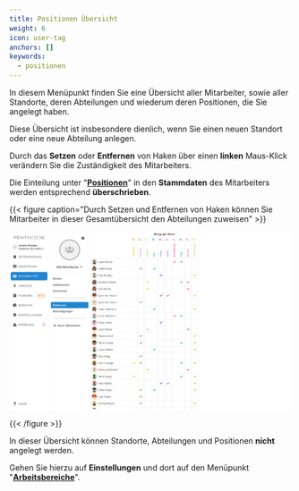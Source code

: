 ```yaml
---
title: Positionen Übersicht
weight: 6
icon: user-tag
anchors: []
keywords:
  - positionen
---
```


In diesem Menüpunkt finden Sie eine Übersicht aller Mitarbeiter, sowie aller Standorte, deren Abteilungen und wiederum deren Positionen, die Sie angelegt haben.

Diese Übersicht ist insbesondere dienlich, wenn Sie einen neuen Standort oder eine neue Abteilung anlegen.

Durch das **Setzen** oder **Entfernen** von Haken über einen **linken** Maus-Klick verändern Sie die Zuständigkeit des Mitarbeiters.

Die Einteilung unter "[**Positionen**](/hilfe/handbuch/mitarbeiter-einzeln/postionen/)" in den **Stammdaten** des Mitarbeiters werden entsprechend **überschrieben**.

{{< figure caption="Durch Setzen und Entfernen von Haken können Sie Mitarbeiter in dieser Gesamtübersicht den Abteilungen zuweisen" >}}

![](/uploads/positionen3.png)

{{< /figure >}}

In dieser Übersicht können Standorte, Abteilungen und Positionen **nicht** angelegt werden.

Gehen Sie hierzu auf **Einstellungen** und dort auf den Menüpunkt "[**Arbeitsbereiche**](/hilfe/handbuch/einstellungen/arbeitsbereiche/#neue-abteilung)".
